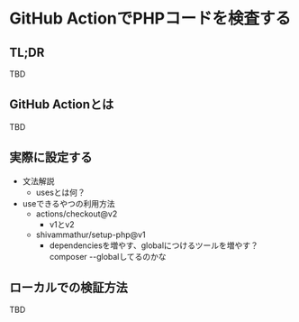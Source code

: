 # GitHub ActionでPHPコードを検査する

## TL;DR

TBD

## GitHub Actionとは

TBD

## 実際に設定する

- 文法解説
    - usesとは何？
- useできるやつの利用方法
    - actions/checkout@v2
        - v1とv2
    - shivammathur/setup-php@v1
        - dependenciesを増やす、globalにつけるツールを増やす？composer --globalしてるのかな

## ローカルでの検証方法

TBD
